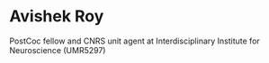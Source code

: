 # Avishek Roy
PostCoc fellow and CNRS unit agent at Interdisciplinary Institute for Neuroscience (UMR5297)

